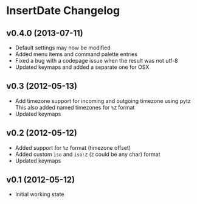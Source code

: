 InsertDate Changelog
====================

v0.4.0 (2013-07-11)
-------------------

- Default settings may now be modified
- Added menu items and command palette entries
- Fixed a bug with a codepage issue when the result was not utf-8
- Updated keymaps and added a separate one for OSX


v0.3 (2012-05-13)
-------------------

- Add timezone support for incoming and outgoing timezone using pytz
  This also added named timezones for `%Z` format
- Updated keymaps


v0.2 (2012-05-12)
-------------------

- Added support for `%z` format (timezone offset)
- Added custom `iso` and `iso:Z` (`Z` could be any char) format
- Updated keymaps


v0.1 (2012-05-12)
-------------------

- Initial working state